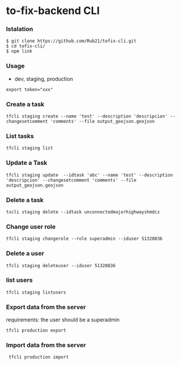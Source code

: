 # to-fix-backend CLI

### Istalation

```
$ git clone https://github.com/Rub21/tofix-cli.git
$ cd tofix-cli/
$ npm link

```

### Usage

- dev, staging, production

`export token="xxx"`

### Create a task

`tfcli staging create --name 'test' --description 'descripcion' --changesetcomment 'comments' --file output_geojson.geojson`

### List tasks

`tfcli staging list`

### Update a Task


`tfcli staging update  --idtask 'abc' --name 'test' --description 'descripcion' --changesetcomment 'comments' --file output_geojson.geojson`


### Delete a task

`txcli staging delete --idtask unconnectedmajorhighwayshmdcz`

### Change user role

`tfcli staging changerole --role superadmin --iduser 51320836`

### Delete a user

`tfcli staging deleteuser --iduser 51320836`

### list users

`tfcli staging listusers`

### Export data from the server

requirements: the user should be a superadmin

`tfcli production export`

### Import data from the server

` tfcli production import`
